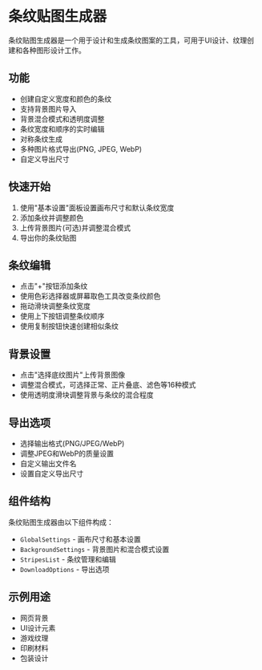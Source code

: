 # 条纹贴图生成器

条纹贴图生成器是一个用于设计和生成条纹图案的工具，可用于UI设计、纹理创建和各种图形设计工作。

## 功能

- 创建自定义宽度和颜色的条纹
- 支持背景图片导入
- 背景混合模式和透明度调整
- 条纹宽度和顺序的实时编辑
- 对称条纹生成
- 多种图片格式导出(PNG, JPEG, WebP)
- 自定义导出尺寸

## 快速开始

1. 使用"基本设置"面板设置画布尺寸和默认条纹宽度
2. 添加条纹并调整颜色
3. 上传背景图片(可选)并调整混合模式
4. 导出你的条纹贴图

## 条纹编辑

- 点击"+"按钮添加条纹
- 使用色彩选择器或屏幕取色工具改变条纹颜色
- 拖动滑块调整条纹宽度
- 使用上下按钮调整条纹顺序
- 使用复制按钮快速创建相似条纹

## 背景设置

- 点击"选择底纹图片"上传背景图像
- 调整混合模式，可选择正常、正片叠底、滤色等16种模式
- 使用透明度滑块调整背景与条纹的混合程度

## 导出选项

- 选择输出格式(PNG/JPEG/WebP)
- 调整JPEG和WebP的质量设置
- 自定义输出文件名
- 设置自定义导出尺寸

## 组件结构

条纹贴图生成器由以下组件构成：

- `GlobalSettings` - 画布尺寸和基本设置
- `BackgroundSettings` - 背景图片和混合模式设置
- `StripesList` - 条纹管理和编辑
- `DownloadOptions` - 导出选项

## 示例用途

- 网页背景
- UI设计元素
- 游戏纹理
- 印刷材料
- 包装设计 